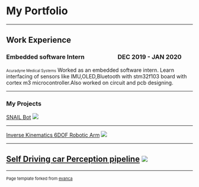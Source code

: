 # My Portfolio

---

## Work Experience

### Embedded software Intern &emsp;&emsp;&emsp;&emsp;&emsp; DEC 2019 - JAN 2020

<font size ='1'>Acuradyne Medical Systems</font>
 Worked as an embedded software intern. Learn interfacing of sensors like IMU,OLED,Bluetooth with stm32f103 board with cortex m3 microcontroller.Also worked on circuit and pcb designing.



---

### My Projects
[SNAIL Bot](https://github.com/RajasJ99/Snail-Bot)
<img src="images/dummy_thumbnail.jpg?raw=true"/>

---
[Inverse Kinematics 6DOF Robotic Arm](https://github.com/RajasJ99/IK-6Dof)
<img src="images/dummy_thumbnail.jpg?raw=true"/>

---
[Self Driving car Perception pipeline](https://github.com/RajasJ99/Perception-pipeline)
<img src="images/dummy_thumbnail.jpg?raw=true"/>
---




---
<p style="font-size:11px">Page template forked from <a href="https://github.com/evanca/quick-portfolio">evanca</a></p>
<!-- Remove above link if you don't want to attibute -->

